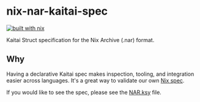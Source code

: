 # nix-nar-kaitai-spec

[![built with nix](https://builtwithnix.org/badge.svg)](https://builtwithnix.org)

Kaitai Struct specification for the Nix Archive (.nar) format.

## Why
Having a declarative Kaitai spec makes inspection, tooling, and integration easier across languages. It's a great way to validate our own [Nix spec](https://nix.dev/manual/nix/2.32/protocols/nix-archive).

If you would like to see the spec, please see the [NAR.ksy](./NAR.ksy) file.